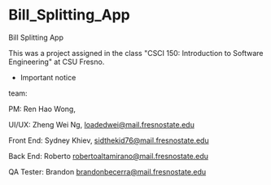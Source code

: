 # Bill_Splitting_App
Bill Splitting App

This was a project assigned in the class "CSCI 150: Introduction to Software Engineering" at CSU Fresno.

- Important notice

team:  


PM: Ren Hao Wong,


UI/UX: Zheng Wei Ng, loadedwei@mail.fresnostate.edu  


Front End: Sydney Khiev, sidthekid76@mail.fresnostate.edu  


Back End: Roberto  robertoaltamirano@mail.fresnostate.edu


QA Tester: Brandon  brandonbecerra@mail.fresnostate.edu


